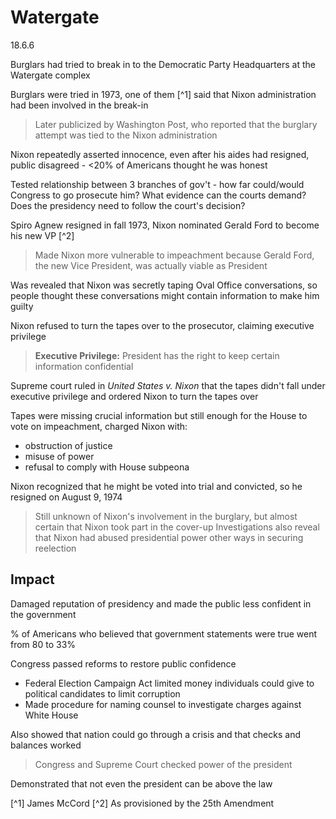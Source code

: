 # Watergate
18.6.6

Burglars had tried to break in to the Democratic Party Headquarters at the Watergate complex

Burglars were tried in 1973, one of them [^1] said that Nixon administration had been involved in the break-in

> Later publicized by Washington Post, who reported that the burglary attempt was tied to the Nixon administration

Nixon repeatedly asserted innocence, even after his aides had resigned, public disagreed - <20% of Americans thought he was honest

Tested relationship between 3 branches of gov't - how far could/would Congress to go prosecute him? What evidence can the courts demand? Does the presidency need to follow the court's decision?

Spiro Agnew resigned in fall 1973, Nixon nominated Gerald Ford to become his new VP [^2]

> Made Nixon more vulnerable to impeachment because Gerald Ford, the new Vice President, was actually viable as President

Was revealed that Nixon was secretly taping Oval Office conversations, so people thought these conversations might contain information to make him guilty

Nixon refused to turn the tapes over to the prosecutor, claiming executive privilege

> **Executive Privilege:** President has the right to keep certain information confidential

Supreme court ruled in *United States v. Nixon* that the tapes didn't fall under executive privilege and ordered Nixon to turn the tapes over

Tapes were missing crucial information but still enough for the House to vote on impeachment, charged Nixon with:

- obstruction of justice
- misuse of power
- refusal to comply with House subpeona

Nixon recognized that he might be voted into trial and convicted, so he resigned on August 9, 1974

> Still unknown of Nixon's involvement in the burglary, but almost certain that Nixon took part in the cover-up
> Investigations also reveal that Nixon had abused presidential power other ways in securing reelection

## Impact

Damaged reputation of presidency and made the public less confident in the government

% of Americans who believed that government statements were true went from 80 to 33%

Congress passed reforms to restore public confidence

- Federal Election Campaign Act limited money individuals could give to political candidates to limit corruption
- Made procedure for naming counsel to investigate charges against White House

Also showed that nation could go through a crisis and that checks and balances worked

> Congress and Supreme Court checked power of the president

Demonstrated that not even the president can be above the law

[^1] James McCord
[^2] As provisioned by the 25th Amendment